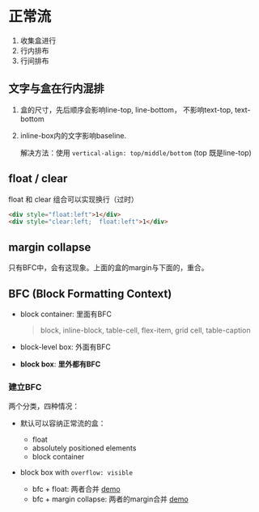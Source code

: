 # 正常流

1. 收集盒进行
2. 行内排布
3. 行间排布

## 文字与盒在行内混排

1. 盒的尺寸，先后顺序会影响line-top, line-bottom， 不影响text-top, text-bottom

2. inline-box内的文字影响baseline. 
    
    解决方法：使用 `vertical-align: top/middle/bottom` (top 既是line-top)

## float / clear

float 和 clear 组合可以实现换行（过时）

```html
<div style="float:left">1</div>
<div style="clear:left;  float:left">1</div>
```

## margin collapse

只有BFC中，会有这现象。上面的盒的margin与下面的，重合。

## BFC (Block Formatting Context)

* block container: 里面有BFC
    
    > block, inline-block, table-cell, flex-item, grid cell, table-caption

* block-level box: 外面有BFC
* **block box**: **里外都有BFC**

### 建立BFC

两个分类，四种情况：

* 默认可以容纳正常流的盒：

    * float
    * absolutely positioned elements
    * block container

* block box with `overflow: visible`

    * bfc + float: 两者合并 [demo](../src/bfc1.html)
    * bfc + margin collapse: 两者的margin合并 [demo](../src/bfc2.html)

